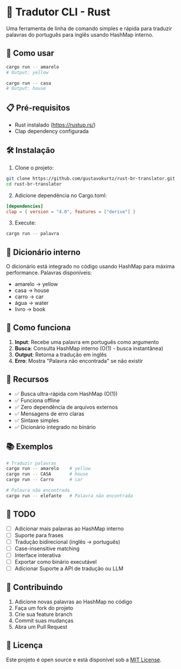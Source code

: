 # 🦀 Tradutor CLI - Rust

Uma ferramenta de linha de comando simples e rápida para traduzir palavras do português para inglês usando HashMap interno.

## 🚀 Como usar

```bash
cargo run -- amarelo
# Output: yellow

cargo run -- casa
# Output: house
```

## 📋 Pré-requisitos

- Rust instalado (https://rustup.rs/)
- Clap dependency configurada

## 🛠️ Instalação

1. Clone o projeto:

```bash
git clone https://github.com/gustavokurtz/rust-br-translator.git
cd rust-br-translator
```

2. Adicione dependência no Cargo.toml:

```toml
[dependencies]
clap = { version = "4.0", features = ["derive"] }
```

3. Execute:

```bash
cargo run -- palavra
```

## 📝 Dicionário interno

O dicionário está integrado no código usando HashMap para máxima performance. Palavras disponíveis:

- amarelo → yellow
- casa → house
- carro → car
- água → water
- livro → book

## 🔧 Como funciona

1. **Input**: Recebe uma palavra em português como argumento
2. **Busca**: Consulta HashMap interno (O(1) - busca instantânea)
3. **Output**: Retorna a tradução em inglês
4. **Erro**: Mostra "Palavra não encontrada" se não existir

## 🎯 Recursos

- ✅ Busca ultra-rápida com HashMap (O(1))
- ✅ Funciona offline
- ✅ Zero dependência de arquivos externos
- ✅ Mensagens de erro claras
- ✅ Sintaxe simples
- ✅ Dicionário integrado no binário

## 📚 Exemplos

```bash
# Traduzir palavras
cargo run -- amarelo    # yellow
cargo run -- CASA       # house
cargo run -- Carro      # car

# Palavra não encontrada
cargo run -- elefante   # Palavra não encontrada
```

## 🚧 TODO

- [ ] Adicionar mais palavras ao HashMap interno
- [ ] Suporte para frases
- [ ] Tradução bidirecional (inglês → português)
- [ ] Case-insensitive matching
- [ ] Interface interativa
- [ ] Exportar como binário executável
- [ ] Adicionar Suporte a API de tradução ou LLM

## 🤝 Contribuindo

1. Adicione novas palavras ao HashMap no código
2. Faça um fork do projeto
3. Crie sua feature branch
4. Commit suas mudanças
5. Abra um Pull Request

## 📄 Licença

Este projeto é open source e está disponível sob a [MIT License](LICENSE).
